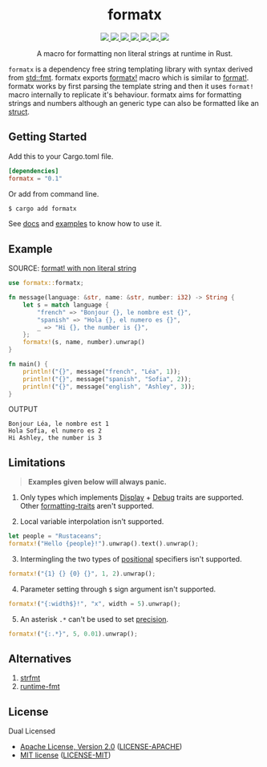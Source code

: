 <h1 align="center">formatx</h1>

<p align="center">
  <a href="https://crates.io/crates/formatx">
    <img src="https://img.shields.io/crates/d/formatx?style=flat-square">
  </a>
  <a href="https://crates.io/crates/formatx">
    <img src="https://img.shields.io/crates/v/formatx?style=flat-square">
  </a>
  <a href="https://github.com/clitic/formatx">
    <img src="https://img.shields.io/github/workflow/status/clitic/formatx/Rust?logo=github&style=flat-square">
  </a>
  <a href="https://docs.rs/formatx/latest/formatx">
    <img src="https://img.shields.io/docsrs/formatx?logo=docsdotrs&style=flat-square">
  </a>
  <a href="https://github.com/clitic/formatx#license">
    <img src="https://img.shields.io/crates/l/formatx?style=flat-square">
  </a>
  <a href="https://github.com/clitic/formatx">
    <img src="https://img.shields.io/github/repo-size/clitic/formatx?style=flat-square">
  </a>
  <a href="https://github.com/clitic/formatx">
    <img src="https://img.shields.io/tokei/lines/github/clitic/formatx?logo=github&style=flat-square">
  </a>
</p>

<p align="center">A macro for formatting non literal strings at runtime in Rust.</p>

`formatx` is a dependency free string templating library with syntax derived from [std::fmt](https://doc.rust-lang.org/std/fmt/#syntax). formatx exports [formatx!](https://docs.rs/formatx/latest/formatx/macro.formatx.html) macro which is similar to [format!](https://doc.rust-lang.org/std/macro.format.html). formatx works by first parsing the template string and then it uses `format!` macro internally to replicate it's behaviour. formatx aims for formatting strings and numbers although an generic type can also be formatted like an [struct](https://github.com/clitic/formatx/blob/main/examples/struct.rs).

## Getting Started

Add this to your Cargo.toml file.

```toml
[dependencies]
formatx = "0.1"
```

Or add from command line.

```bash
$ cargo add formatx
```

See [docs](https://docs.rs/formatx/latest/formatx) and [examples](https://github.com/clitic/formatx.rs/tree/main/examples) to 
know how to use it.

## Example

SOURCE: [format! with non literal string](https://users.rust-lang.org/t/format-with-non-literal-string/2057)

```rust
use formatx::formatx;

fn message(language: &str, name: &str, number: i32) -> String {
    let s = match language {
        "french" => "Bonjour {}, le nombre est {}",
        "spanish" => "Hola {}, el numero es {}",
        _ => "Hi {}, the number is {}",
    };
    formatx!(s, name, number).unwrap()
}

fn main() {
    println!("{}", message("french", "Léa", 1));
    println!("{}", message("spanish", "Sofia", 2));
    println!("{}", message("english", "Ashley", 3));
}
```

OUTPUT

```
Bonjour Léa, le nombre est 1
Hola Sofia, el numero es 2
Hi Ashley, the number is 3
```

## Limitations

> **Examples given below will always panic.**

1. Only types which implements [Display](https://doc.rust-lang.org/std/fmt/trait.Display.html) + [Debug](https://doc.rust-lang.org/std/fmt/trait.Debug.html) traits are supported. Other [formatting-traits](https://doc.rust-lang.org/std/fmt/#formatting-traits) aren't supported.

2. Local variable interpolation isn't supported.

```rust
let people = "Rustaceans";
formatx!("Hello {people}!").unwrap().text().unwrap();
```

3. Intermingling the two types of [positional](https://doc.rust-lang.org/std/fmt/#positional-parameters) specifiers isn't supported. 

```rust
formatx!("{1} {} {0} {}", 1, 2).unwrap();
```

4. Parameter setting through `$` sign argument isn't supported.

```rust
formatx!("{:width$}!", "x", width = 5).unwrap();
```

5. An asterisk `.*` can't be used to set [precision](https://doc.rust-lang.org/std/fmt/#precision).

```rust
formatx!("{:.*}", 5, 0.01).unwrap();
```

## Alternatives

1. [strfmt](https://github.com/vitiral/strfmt)
2. [runtime-fmt](https://github.com/SpaceManiac/runtime-fmt)

## License

Dual Licensed

- [Apache License, Version 2.0](https://www.apache.org/licenses/LICENSE-2.0) ([LICENSE-APACHE](LICENSE-APACHE))
- [MIT license](https://opensource.org/licenses/MIT) ([LICENSE-MIT](LICENSE-MIT))
